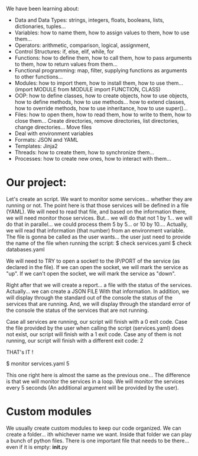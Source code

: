 We have been learning about:
- Data and Data Types: strings, integers, floats, booleans, lists, dictionaries, tuples...
- Variables: how to name them, how to assign values to them, how to use them...
- Operators: arithmetic, comparison, logical, assignment, 
- Control Structures: if, else, elif, while, for
- Functions: how to define them, how to call them, how to pass arguments to them, how to return values from them...
- Functional programming: map, filter, supplying functions as arguments to other functions...
- Modules: how to import them, how to install them, how to use them... (import MODULE     from MODULE import FUNCTION, CLASS)
- OOP: how to define classes, how to create objects, how to use objects, how to define methods, how to use methods...
       how to extend classes, how to override methods, how to use inheritance, how to use super()...
- Files: how to open them, how to read them, how to write to them, how to close them...
         Create directories, remove directories, list directories, change directories...
         Move files
- Deal with environment variables
- Formats: JSON and YAML
- Templates: Jinja2
- Threads: how to create them, how to synchronize them...
- Processes: how to create new ones, how to interact with them...

# Our project:

Let's create an script.
We want to monitor some services... whether they are running or not.
The point here is that those services will be defined in a file (YAML).
We will need to read that file, and based on the information there, we will need monitor those services.
But... we will do that not 1 by 1... we will do that in parallel... we could process them 5 by 5... or 10 by 10....
Actually, we will read that information (that number) from an environment variable.
The file is gonna be called as the user wants... the user just need to provide the name of the file when running the script:
 $ check services.yaml
 $ check databases.yaml

We will need to TRY to open a socket! to the IP/PORT of the service (as declared in the file).
If we can open the socket, we will mark the service as "up".
If we can't open the socket, we will mark the service as "down".

Right after that we will create a report... a file with the status of the services.
Actually... we can create a JSON FILE With that information.
In addition, we will display through the standard out of the console the status of the services that are running.
And, we will display through the standard error of the console the status of the services that are not running.

Case all services are running, our script will finish with a 0 exit code.
Case the file provided by the user when calling the script (services.yaml) does not exist, our script will finish with a 1 exit code.
Case any of them is not running, our script will finish with a different exit code: 2

THAT's IT !

 $ monitor services.yaml 5

This one right here is almost the same as the previous one...
The difference is that we will monitor the services in a loop.
We will monitor the services every 5 seconds (An additional argument will be provided by the user).


# Custom modules

We usually create custom modules to keep our code organized.
We can create a folder... ith whichever name we want.
Inside that folder we can play a bunch of python files.
There is one important file that needs to be there... even if it is empty: __init__.py